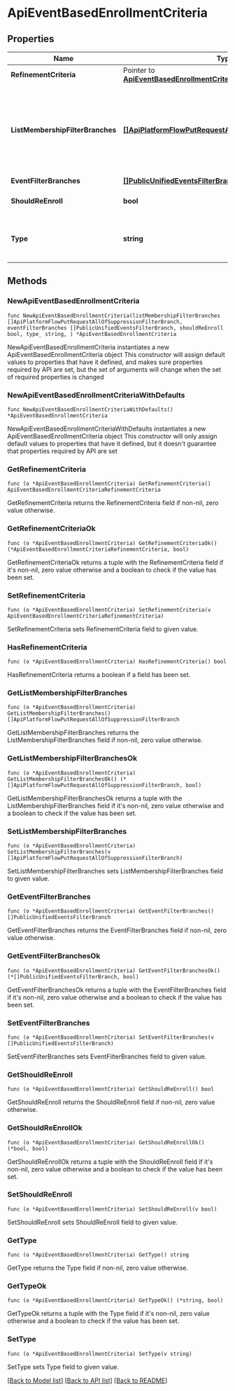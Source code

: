 # ApiEventBasedEnrollmentCriteria

## Properties

Name | Type | Description | Notes
------------ | ------------- | ------------- | -------------
**RefinementCriteria** | Pointer to [**ApiEventBasedEnrollmentCriteriaRefinementCriteria**](ApiEventBasedEnrollmentCriteriaRefinementCriteria.md) |  | [optional] 
**ListMembershipFilterBranches** | [**[]ApiPlatformFlowPutRequestAllOfSuppressionFilterBranch**](ApiPlatformFlowPutRequestAllOfSuppressionFilterBranch.md) | If you want to listen to list-membership events (an object was added to a list, an object was removed from a list) you need to use this &#x60;listMembershipFilterBranches&#x60; property instead of &#x60;eventFilterBranches&#x60;, because list membership events work differently. | 
**EventFilterBranches** | [**[]PublicUnifiedEventsFilterBranch**](PublicUnifiedEventsFilterBranch.md) |  | 
**ShouldReEnroll** | **bool** | Whether or not the same object can enroll in this workflow twice. | 
**Type** | **string** | The type of enrollment criteria this is, this can be \&quot;LIST_BASED\&quot;, \&quot;EVENT_BASED\&quot;, or \&quot;MANUAL\&quot;. | [default to "EVENT_BASED"]

## Methods

### NewApiEventBasedEnrollmentCriteria

`func NewApiEventBasedEnrollmentCriteria(listMembershipFilterBranches []ApiPlatformFlowPutRequestAllOfSuppressionFilterBranch, eventFilterBranches []PublicUnifiedEventsFilterBranch, shouldReEnroll bool, type_ string, ) *ApiEventBasedEnrollmentCriteria`

NewApiEventBasedEnrollmentCriteria instantiates a new ApiEventBasedEnrollmentCriteria object
This constructor will assign default values to properties that have it defined,
and makes sure properties required by API are set, but the set of arguments
will change when the set of required properties is changed

### NewApiEventBasedEnrollmentCriteriaWithDefaults

`func NewApiEventBasedEnrollmentCriteriaWithDefaults() *ApiEventBasedEnrollmentCriteria`

NewApiEventBasedEnrollmentCriteriaWithDefaults instantiates a new ApiEventBasedEnrollmentCriteria object
This constructor will only assign default values to properties that have it defined,
but it doesn't guarantee that properties required by API are set

### GetRefinementCriteria

`func (o *ApiEventBasedEnrollmentCriteria) GetRefinementCriteria() ApiEventBasedEnrollmentCriteriaRefinementCriteria`

GetRefinementCriteria returns the RefinementCriteria field if non-nil, zero value otherwise.

### GetRefinementCriteriaOk

`func (o *ApiEventBasedEnrollmentCriteria) GetRefinementCriteriaOk() (*ApiEventBasedEnrollmentCriteriaRefinementCriteria, bool)`

GetRefinementCriteriaOk returns a tuple with the RefinementCriteria field if it's non-nil, zero value otherwise
and a boolean to check if the value has been set.

### SetRefinementCriteria

`func (o *ApiEventBasedEnrollmentCriteria) SetRefinementCriteria(v ApiEventBasedEnrollmentCriteriaRefinementCriteria)`

SetRefinementCriteria sets RefinementCriteria field to given value.

### HasRefinementCriteria

`func (o *ApiEventBasedEnrollmentCriteria) HasRefinementCriteria() bool`

HasRefinementCriteria returns a boolean if a field has been set.

### GetListMembershipFilterBranches

`func (o *ApiEventBasedEnrollmentCriteria) GetListMembershipFilterBranches() []ApiPlatformFlowPutRequestAllOfSuppressionFilterBranch`

GetListMembershipFilterBranches returns the ListMembershipFilterBranches field if non-nil, zero value otherwise.

### GetListMembershipFilterBranchesOk

`func (o *ApiEventBasedEnrollmentCriteria) GetListMembershipFilterBranchesOk() (*[]ApiPlatformFlowPutRequestAllOfSuppressionFilterBranch, bool)`

GetListMembershipFilterBranchesOk returns a tuple with the ListMembershipFilterBranches field if it's non-nil, zero value otherwise
and a boolean to check if the value has been set.

### SetListMembershipFilterBranches

`func (o *ApiEventBasedEnrollmentCriteria) SetListMembershipFilterBranches(v []ApiPlatformFlowPutRequestAllOfSuppressionFilterBranch)`

SetListMembershipFilterBranches sets ListMembershipFilterBranches field to given value.


### GetEventFilterBranches

`func (o *ApiEventBasedEnrollmentCriteria) GetEventFilterBranches() []PublicUnifiedEventsFilterBranch`

GetEventFilterBranches returns the EventFilterBranches field if non-nil, zero value otherwise.

### GetEventFilterBranchesOk

`func (o *ApiEventBasedEnrollmentCriteria) GetEventFilterBranchesOk() (*[]PublicUnifiedEventsFilterBranch, bool)`

GetEventFilterBranchesOk returns a tuple with the EventFilterBranches field if it's non-nil, zero value otherwise
and a boolean to check if the value has been set.

### SetEventFilterBranches

`func (o *ApiEventBasedEnrollmentCriteria) SetEventFilterBranches(v []PublicUnifiedEventsFilterBranch)`

SetEventFilterBranches sets EventFilterBranches field to given value.


### GetShouldReEnroll

`func (o *ApiEventBasedEnrollmentCriteria) GetShouldReEnroll() bool`

GetShouldReEnroll returns the ShouldReEnroll field if non-nil, zero value otherwise.

### GetShouldReEnrollOk

`func (o *ApiEventBasedEnrollmentCriteria) GetShouldReEnrollOk() (*bool, bool)`

GetShouldReEnrollOk returns a tuple with the ShouldReEnroll field if it's non-nil, zero value otherwise
and a boolean to check if the value has been set.

### SetShouldReEnroll

`func (o *ApiEventBasedEnrollmentCriteria) SetShouldReEnroll(v bool)`

SetShouldReEnroll sets ShouldReEnroll field to given value.


### GetType

`func (o *ApiEventBasedEnrollmentCriteria) GetType() string`

GetType returns the Type field if non-nil, zero value otherwise.

### GetTypeOk

`func (o *ApiEventBasedEnrollmentCriteria) GetTypeOk() (*string, bool)`

GetTypeOk returns a tuple with the Type field if it's non-nil, zero value otherwise
and a boolean to check if the value has been set.

### SetType

`func (o *ApiEventBasedEnrollmentCriteria) SetType(v string)`

SetType sets Type field to given value.



[[Back to Model list]](../README.md#documentation-for-models) [[Back to API list]](../README.md#documentation-for-api-endpoints) [[Back to README]](../README.md)


